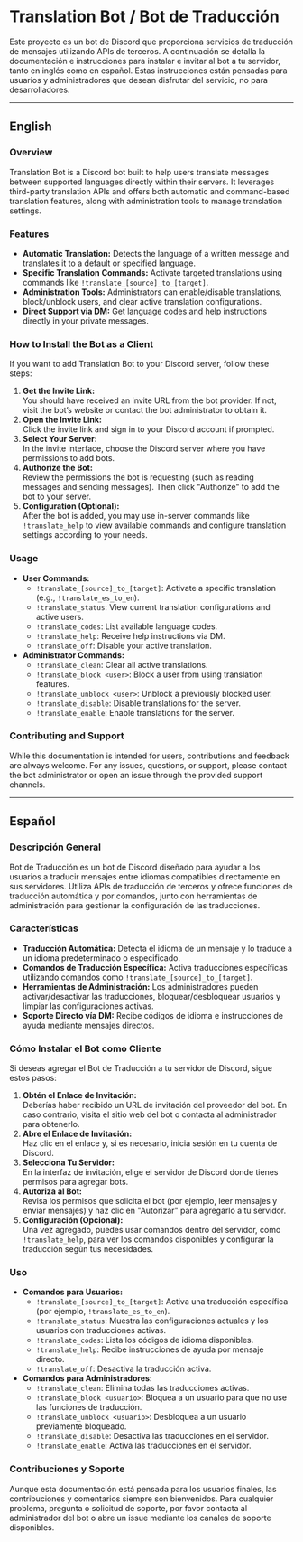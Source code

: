 # Translation Bot / Bot de Traducción

Este proyecto es un bot de Discord que proporciona servicios de traducción de mensajes utilizando APIs de terceros. A continuación se detalla la documentación e instrucciones para instalar e invitar al bot a tu servidor, tanto en inglés como en español. Estas instrucciones están pensadas para usuarios y administradores que desean disfrutar del servicio, no para desarrolladores.

---

## English

### Overview
Translation Bot is a Discord bot built to help users translate messages between supported languages directly within their servers. It leverages third-party translation APIs and offers both automatic and command-based translation features, along with administration tools to manage translation settings.

### Features
- **Automatic Translation:** Detects the language of a written message and translates it to a default or specified language.
- **Specific Translation Commands:** Activate targeted translations using commands like `!translate_[source]_to_[target]`.
- **Administration Tools:** Administrators can enable/disable translations, block/unblock users, and clear active translation configurations.
- **Direct Support via DM:** Get language codes and help instructions directly in your private messages.

### How to Install the Bot as a Client

If you want to add Translation Bot to your Discord server, follow these steps:
1. **Get the Invite Link:**  
   You should have received an invite URL from the bot provider. If not, visit the bot’s website or contact the bot administrator to obtain it.
2. **Open the Invite Link:**  
   Click the invite link and sign in to your Discord account if prompted.
3. **Select Your Server:**  
   In the invite interface, choose the Discord server where you have permissions to add bots.
4. **Authorize the Bot:**  
   Review the permissions the bot is requesting (such as reading messages and sending messages). Then click "Authorize" to add the bot to your server.
5. **Configuration (Optional):**  
   After the bot is added, you may use in-server commands like `!translate_help` to view available commands and configure translation settings according to your needs.

### Usage
- **User Commands:**
  - `!translate_[source]_to_[target]`: Activate a specific translation (e.g., `!translate_es_to_en`).
  - `!translate_status`: View current translation configurations and active users.
  - `!translate_codes`: List available language codes.
  - `!translate_help`: Receive help instructions via DM.
  - `!translate_off`: Disable your active translation.
- **Administrator Commands:**
  - `!translate_clean`: Clear all active translations.
  - `!translate_block <user>`: Block a user from using translation features.
  - `!translate_unblock <user>`: Unblock a previously blocked user.
  - `!translate_disable`: Disable translations for the server.
  - `!translate_enable`: Enable translations for the server.

### Contributing and Support
While this documentation is intended for users, contributions and feedback are always welcome. For any issues, questions, or support, please contact the bot administrator or open an issue through the provided support channels.

---

## Español

### Descripción General
Bot de Traducción es un bot de Discord diseñado para ayudar a los usuarios a traducir mensajes entre idiomas compatibles directamente en sus servidores. Utiliza APIs de traducción de terceros y ofrece funciones de traducción automática y por comandos, junto con herramientas de administración para gestionar la configuración de las traducciones.

### Características
- **Traducción Automática:** Detecta el idioma de un mensaje y lo traduce a un idioma predeterminado o especificado.
- **Comandos de Traducción Específica:** Activa traducciones específicas utilizando comandos como `!translate_[source]_to_[target]`.
- **Herramientas de Administración:** Los administradores pueden activar/desactivar las traducciones, bloquear/desbloquear usuarios y limpiar las configuraciones activas.
- **Soporte Directo vía DM:** Recibe códigos de idioma e instrucciones de ayuda mediante mensajes directos.

### Cómo Instalar el Bot como Cliente

Si deseas agregar el Bot de Traducción a tu servidor de Discord, sigue estos pasos:
1. **Obtén el Enlace de Invitación:**  
   Deberías haber recibido un URL de invitación del proveedor del bot. En caso contrario, visita el sitio web del bot o contacta al administrador para obtenerlo.
2. **Abre el Enlace de Invitación:**  
   Haz clic en el enlace y, si es necesario, inicia sesión en tu cuenta de Discord.
3. **Selecciona Tu Servidor:**  
   En la interfaz de invitación, elige el servidor de Discord donde tienes permisos para agregar bots.
4. **Autoriza al Bot:**  
   Revisa los permisos que solicita el bot (por ejemplo, leer mensajes y enviar mensajes) y haz clic en "Autorizar" para agregarlo a tu servidor.
5. **Configuración (Opcional):**  
   Una vez agregado, puedes usar comandos dentro del servidor, como `!translate_help`, para ver los comandos disponibles y configurar la traducción según tus necesidades.

### Uso
- **Comandos para Usuarios:**
  - `!translate_[source]_to_[target]`: Activa una traducción específica (por ejemplo, `!translate_es_to_en`).
  - `!translate_status`: Muestra las configuraciones actuales y los usuarios con traducciones activas.
  - `!translate_codes`: Lista los códigos de idioma disponibles.
  - `!translate_help`: Recibe instrucciones de ayuda por mensaje directo.
  - `!translate_off`: Desactiva la traducción activa.
- **Comandos para Administradores:**
  - `!translate_clean`: Elimina todas las traducciones activas.
  - `!translate_block <usuario>`: Bloquea a un usuario para que no use las funciones de traducción.
  - `!translate_unblock <usuario>`: Desbloquea a un usuario previamente bloqueado.
  - `!translate_disable`: Desactiva las traducciones en el servidor.
  - `!translate_enable`: Activa las traducciones en el servidor.

### Contribuciones y Soporte
Aunque esta documentación está pensada para los usuarios finales, las contribuciones y comentarios siempre son bienvenidos. Para cualquier problema, pregunta o solicitud de soporte, por favor contacta al administrador del bot o abre un issue mediante los canales de soporte disponibles.
